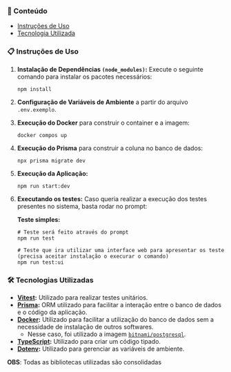 ### 📂 Conteúdo

- [Instruções de Uso](#instrucoes)
- [Tecnologia Utilizada](#tecUtilizada)

<a id="instrucoes"></a>

### 📋 Instruções de Uso

1. **Instalação de Dependências `(node_modules)`:**
   Execute o seguinte comando para instalar os pacotes necessários:

    ```shell
    npm install
    ```

2. **Configuração de Variáveis de Ambiente** a partir do arquivo `.env.exemplo`.

3. **Execução do Docker** para construir o container e a imagem:

    ```shell
    docker compos up
    ```

4. **Execução do Prisma** para construir a coluna no banco de dados:

    ```shell
    npx prisma migrate dev
    ```

5. **Execução da Aplicação:**

    ```shell
    npm run start:dev
    ```

6. **Executando os testes:**
Caso queria realizar a execução dos testes presentes no sistema, basta rodar no prompt:

    **Teste simples:**

    ```shell
    # Teste será feito através do prompt
    npm run test

    # Teste que ira utilizar uma interface web para apresentar os teste (precisa aceitar instalação o execurar o comando)
    npm run test:ui

    ```

<a id="tecUtilizada"></a>

### 🛠️ Tecnologias Utilizadas

- **[Vitest](https://vitest.dev/):** Utilizado para realizar testes unitários.
- **[Prisma](https://www.prisma.io/):** ORM utilizado para facilitar a interação entre o banco de dados e o código da aplicação.
- **[Docker](https://www.docker.com/):** Utilizado para facilitar a utilização do banco de dados sem a necessidade de instalação de outros softwares.
  - Nesse caso, foi utilizado a imagem [`bitnami/postgresql`](https://bitnami.com/stack/postgresql).
- **[TypeScript](https://www.typescriptlang.org/):** Utilizado para criar um código tipado.
- **[Dotenv](https://www.npmjs.com/package/dotenv):** Utilizado para gerenciar as variáveis de ambiente.

**OBS**: Todas as bibliotecas utilizadas são consolidadas
